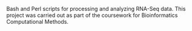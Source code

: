 Bash and Perl scripts for processing and analyzing RNA-Seq data. 
This project was carried out as part of the coursework for Bioinformatics Computational Methods.
